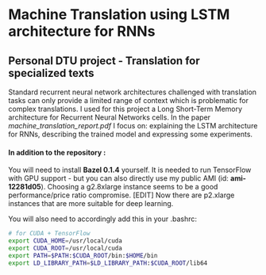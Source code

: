 # Machine Translation using LSTM architecture for RNNs
## Personal DTU project - Translation for specialized texts

Standard recurrent neural network architectures challenged with translation tasks can only provide a limited range of context which is problematic for complex translations. I used for this project a Long Short-Term Memory architecture for Recurrent Neural Networks cells.
In the paper *machine_translation_report.pdf* I focus on: explaining the LSTM architecture for RNNs, describing the trained model and expressing some experiments.

#### In addition to the repository :
You will need to install **Bazel 0.1.4** yourself. It is needed to run TensorFlow with GPU support - but you can also directly use my public AMI (id: **ami-12281d05**). Choosing a g2.8xlarge instance seems to be a good performance/price ratio compromise. [EDIT] Now there are p2.xlarge instances that are more suitable for deep learning.

You will also need to accordingly add this in your .bashrc:
```bash
# for CUDA + TensorFlow
export CUDA_HOME=/usr/local/cuda
export CUDA_ROOT=/usr/local/cuda
export PATH=$PATH:$CUDA_ROOT/bin:$HOME/bin
export LD_LIBRARY_PATH=$LD_LIBRARY_PATH:$CUDA_ROOT/lib64
```
